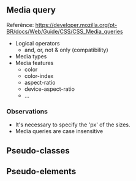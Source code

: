## Media query

Referênce: https://developer.mozilla.org/pt-BR/docs/Web/Guide/CSS/CSS_Media_queries

* Logical operators
    * and, or, not & only (compatibility)
* Media types
* Media features
    * color
    * color-index
    * aspect-ratio
    * device-aspect-ratio
    * ...

### Observations

* It's necessary to specify the 'px' of the sizes.
* Media queries are case insensitive 

## Pseudo-classes

## Pseudo-elements

